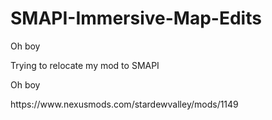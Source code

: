 # SMAPI-Immersive-Map-Edits
<p>Oh boy
<p>Trying to relocate my mod to SMAPI
<p>Oh boy
<p>https://www.nexusmods.com/stardewvalley/mods/1149
